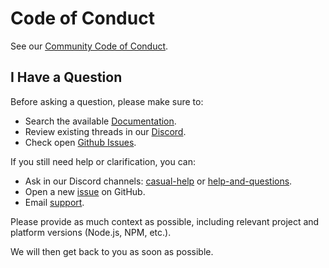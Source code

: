 # Code of Conduct

See our [Community Code of Conduct](https://www.powersync.com/legal/community-code-of-conduct).

## I Have a Question

Before asking a question, please make sure to:

- Search the available [Documentation](https://docs.powersync.com/).
- Review existing threads in our [Discord](https://discord.gg/powersync).
- Check open [Github Issues](https://github.com/powersync-ja/powersync-service/issues).

If you still need help or clarification, you can:

- Ask in our Discord channels: [casual-help](https://discord.com/channels/1138230179878154300/1194710422960472175) or [help-and-questions](https://discord.com/channels/1138230179878154300/1138251135929548850).
- Open a new [issue](https://github.com/powersync-ja/powersync-service/issues/new) on GitHub.
- Email [support](mailto:support@powersync.com).

Please provide as much context as possible, including relevant project and platform versions (Node.js, NPM, etc.).

We will then get back to you as soon as possible.
